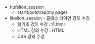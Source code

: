 * hufslion_session 
  - startbootstrap(my page)
* likelion_session - 클래스 라이언 강의 수강
    - 웹기초 강의 수강 : t1.html  
    - HTML 강의 수강 :  HTML
    - CSS 강의 수강 
